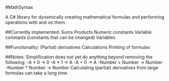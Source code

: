 #MathSyntax

A C# library for dynamically creating mathematical formulas and performing operations with and on them.

##Currently implemented:
Sums
Products
Numeric constants
Variable constants (constants that can be changed)
Variables

##Functionality:
(Partial) derivatives
Calculations
Printing of formulas

##Notes:
Simplification does not yet do anything beyond removing the following:
-A * 0 -> 0
-A * 1 -> A
-A + 0 -> A
-Number + Number -> Number
-Number * Number -> Number
Calculating (partial) derivatives from large formulas can take a long time.